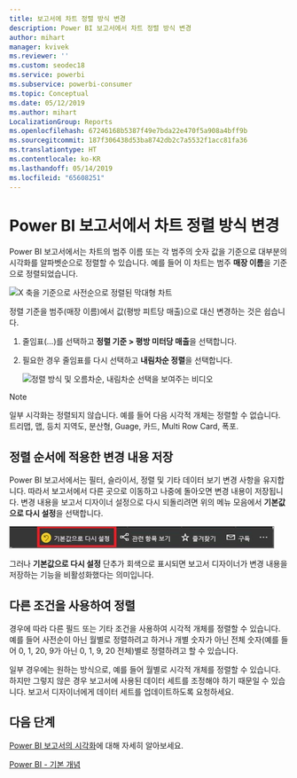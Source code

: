 ```yaml
---
title: 보고서에 차트 정렬 방식 변경
description: Power BI 보고서에서 차트 정렬 방식 변경
author: mihart
manager: kvivek
ms.reviewer: ''
ms.custom: seodec18
ms.service: powerbi
ms.subservice: powerbi-consumer
ms.topic: Conceptual
ms.date: 05/12/2019
ms.author: mihart
LocalizationGroup: Reports
ms.openlocfilehash: 67246168b5387f49e7bda22e470f5a908a4bff9b
ms.sourcegitcommit: 187f306438d53ba8742db2c7a5532f1acc81fa36
ms.translationtype: HT
ms.contentlocale: ko-KR
ms.lasthandoff: 05/14/2019
ms.locfileid: "65608251"
---
```

# <a name="change-how-a-chart-is-sorted-in-a-power-bi-report"></a>Power BI 보고서에서 차트 정렬 방식 변경
Power BI 보고서에서는 차트의 범주 이름 또는 각 범주의 숫자 값을 기준으로 대부분의 시각화를 알파벳순으로 정렬할 수 있습니다. 예를 들어 이 차트는 범주 **매장 이름**을 기준으로 정렬되었습니다.

![X 축을 기준으로 사전순으로 정렬된 막대형 차트](media/end-user-change-sort/pbi_chartsortcategory.png)

정렬 기준을 범주(매장 이름)에서 값(평방 피트당 매출)으로 대신 변경하는 것은 쉽습니다.

1. 줄임표(...)를 선택하고 **정렬 기준 > 평방 미터당 매출**을 선택합니다.
2. 필요한 경우 줄임표를 다시 선택하고 **내림차순 정렬**을 선택합니다.

   ![정렬 방식 및 오름차순, 내림차순 선택을 보여주는 비디오](media/end-user-change-sort/sort.gif)

> [!NOTE]
> 일부 시각화는 정렬되지 않습니다. 예를 들어 다음 시각적 개체는 정렬할 수 없습니다. 트리맵, 맵, 등치 지역도, 분산형, Guage, 카드, Multi Row Card, 폭포.

## <a name="saving-changes-you-make-to-sort-order"></a>정렬 순서에 적용한 변경 내용 저장
Power BI 보고서에서는 필터, 슬라이서, 정렬 및 기타 데이터 보기 변경 사항을 유지합니다. 따라서 보고서에서 다른 곳으로 이동하고 나중에 돌아오면 변경 내용이 저장됩니다.  변경 내용을 보고서 디자이너 설정으로 다시 되돌리려면 위의 메뉴 모음에서 **기본값으로 다시 설정**을 선택합니다. 

![영구 정렬](media/end-user-change-sort/power-bi-reset-to-default.png)

그러나 **기본값으로 다시 설정** 단추가 회색으로 표시되면 보고서 디자이너가 변경 내용을 저장하는 기능을 비활성화했다는 의미입니다.

<a name="other"></a>
## <a name="sorting-using-other-criteria"></a>다른 조건을 사용하여 정렬
경우에 따라 다른 필드 또는 기타 조건을 사용하여 시각적 개체를 정렬할 수 있습니다.  예를 들어 사전순이 아닌 월별로 정렬하려고 하거나 개별 숫자가 아닌 전체 숫자(예를 들어 0, 1, 20, 9가 아닌 0, 1, 9, 20 전체)별로 정렬하려고 할 수 있습니다.  

일부 경우에는 원하는 방식으로, 예를 들어 월별로 시각적 개체를 정렬할 수 있습니다.  하지만 그렇지 않은 경우 보고서에 사용된 데이터 세트를 조정해야 하기 때문일 수 있습니다. 보고서 디자이너에게 데이터 세트를 업데이트하도록 요청하세요.

## <a name="next-steps"></a>다음 단계
[Power BI 보고서의 시각화](end-user-visualizations.md)에 대해 자세히 알아보세요.

[Power BI - 기본 개념](end-user-basic-concepts.md)
